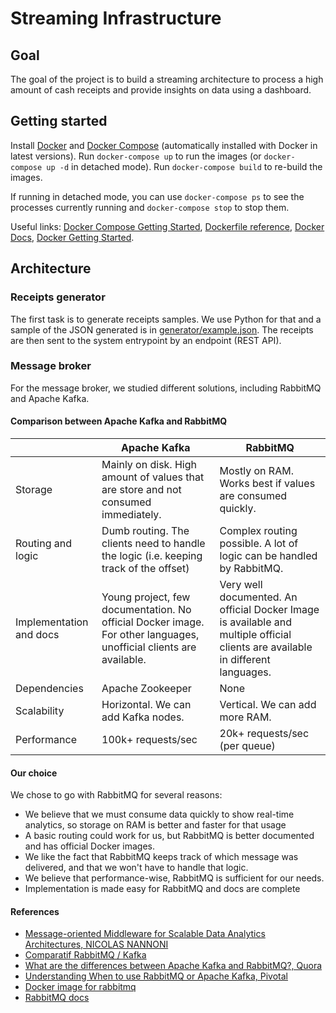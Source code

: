 # Streaming Infrastructure

## Goal
The goal of the project is to build a streaming architecture to process a high amount of cash receipts and provide insights on data using a dashboard.

## Getting started
Install [Docker](https://www.docker.com/get-started) and [Docker Compose](https://docs.docker.com/compose/install/) (automatically installed with Docker in latest versions).
Run `docker-compose up` to run the images (or `docker-compose up -d` in detached mode). Run `docker-compose build` to re-build the images.

If running in detached mode, you can use `docker-compose ps` to see the processes currently running and `docker-compose stop` to stop them.

Useful links: [Docker Compose Getting Started](https://docs.docker.com/compose/gettingstarted/), [Dockerfile reference](https://docs.docker.com/engine/reference/builder/), [Docker Docs](https://docs.docker.com/), [Docker Getting Started](https://docs.docker.com/get-started/).

## Architecture

### Receipts generator
The first task is to generate receipts samples. We use Python for that and a sample of the JSON generated is in [generator/example.json](https://github.com/BScong/streaming-infrastructure/blob/master/generator/example.json). The receipts are then sent to the system entrypoint by an endpoint (REST API).

### Message broker
For the message broker, we studied different solutions, including RabbitMQ and Apache Kafka.

#### Comparison between Apache Kafka and RabbitMQ

|                         | Apache Kafka                                                                                                       | RabbitMQ                                                                                                                        |
|-------------------------|--------------------------------------------------------------------------------------------------------------------|---------------------------------------------------------------------------------------------------------------------------------|
| Storage                 | Mainly on disk. High amount of values that are store and not consumed immediately.                                 | Mostly on RAM. Works best if values are consumed quickly.                                                                       |
| Routing and logic       | Dumb routing. The clients need to handle the logic (i.e. keeping track of the offset)                              | Complex routing possible. A lot of logic can be handled by RabbitMQ.                                                            |
| Implementation and docs | Young project, few documentation. No official Docker image. For other languages, unofficial clients are available. | Very well documented. An official Docker Image is available and multiple official clients are available in different languages. |
| Dependencies            | Apache Zookeeper                                                                                                   | None                                                                                                                            |
| Scalability             | Horizontal. We can add Kafka nodes.                                                                                | Vertical. We can add more RAM.                                                                                                  |
| Performance             | 100k+ requests/sec                                                                                                 | 20k+ requests/sec (per queue)                                                                                                   |


#### Our choice
We chose to go with RabbitMQ for several reasons:
 - We believe that we must consume data quickly to show real-time analytics, so storage on RAM is better and faster for that usage
 - A basic routing could work for us, but RabbitMQ is better documented and has official Docker images.
 - We like the fact that RabbitMQ keeps track of which message was delivered, and that we won't have to handle that logic.
 - We believe that performance-wise, RabbitMQ is sufficient for our needs.
 - Implementation is made easy for RabbitMQ and docs are complete

#### References
 - [Message-oriented Middleware for Scalable Data Analytics Architectures, NICOLAS NANNONI](http://kth.diva-portal.org/smash/get/diva2:813137/FULLTEXT01.pdf)
 - [Comparatif RabbitMQ / Kafka](https://blog.ippon.fr/2018/03/27/comparatif-rabbitmq-kafka/)
 - [What are the differences between Apache Kafka and RabbitMQ?, Quora](https://www.quora.com/What-are-the-differences-between-Apache-Kafka-and-RabbitMQ)
 - [Understanding When to use RabbitMQ or Apache Kafka, Pivotal](https://content.pivotal.io/blog/understanding-when-to-use-rabbitmq-or-apache-kafka)
 - [Docker image for rabbitmq](https://docs.docker.com/samples/library/rabbitmq/)
 - [RabbitMQ docs](https://www.rabbitmq.com/documentation.html)
